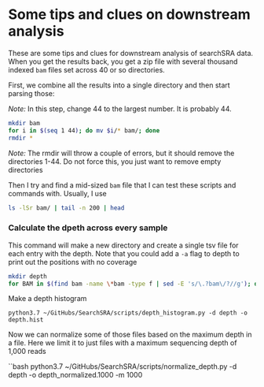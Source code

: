 # Some tips and clues on downstream analysis

These are some tips and clues for downstream analysis of searchSRA data. When you get the results back, you get a zip file with several thousand indexed `bam` files set across 40 or so directories.

First, we combine all the results into a single directory and then start parsing those:

_Note:_ In this step, change 44 to the largest number. It is probably 44.

```bash
mkdir bam
for i in $(seq 1 44); do mv $i/* bam/; done
rmdir *
```

_Note:_ The rmdir will throw a couple of errors, but it should remove the directories 1-44. Do not force this, you just want to remove empty directories

Then I try and find a mid-sized `bam` file that I can test these scripts and commands with. Usually, I use

```bash
ls -lSr bam/ | tail -n 200 | head
```

### Calculate the dpeth across every sample

This command will make a new directory and create a single tsv file for each entry with the depth. Note that you could add a `-a` flag to depth to print out the positions with no coverage

```bash
mkdir depth
for BAM in $(find bam -name \*bam -type f | sed -E 's/\.?bam\/?//g'); do samtools depth bam/$BAM.bam > depth/$BAM.tsv; done
```


Make a depth histogram

```
python3.7 ~/GitHubs/SearchSRA/scripts/depth_histogram.py -d depth -o depth.hist
```

Now we can normalize some of those files based on the maximum depth in a file. Here we limit it to just files with a maximum sequencing depth of 1,000 reads

``bash
python3.7 ~/GitHubs/SearchSRA/scripts/normalize_depth.py -d depth -o depth_normalized.1000 -m 1000
```








